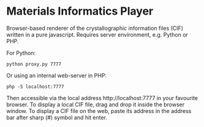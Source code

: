 Materials Informatics Player
======

Browser-based renderer of the crystallographic information files (CIF) written in a pure javascript.
Requires server environment, e.g. Python or PHP.

For Python:
```shell
python proxy.py 7777
```

Or using an internal web-server in PHP:
```shell
php -S localhost:7777
```

Then accessible via the local address http://localhost:7777 in your favourite browser.
To display a local CIF file, drag and drop it inside the browser window.
To display a CIF file on the web, paste its address in the address bar after sharp (#) symbol and hit enter.
